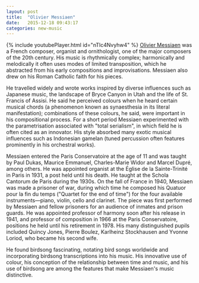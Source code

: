 ```yaml
---
layout: post
title:  "Olivier Messiaen"
date:   2015-12-18 09:43:17
categories: new-music
---
```

{% include youtubePlayer.html id="nTlc4Nvyhw4" %}
[Olivier Messiaen] was a French composer, organist and ornithologist, one of the major composers of the 20th century. His music is rhythmically complex; harmonically and melodically it often uses modes of limited transposition, which he abstracted from his early compositions and improvisations. Messiaen also drew on his Roman Catholic faith for his pieces.

He travelled widely and wrote works inspired by diverse influences such as Japanese music, the landscape of Bryce Canyon in Utah and the life of St. Francis of Assisi. He said he perceived colours when he heard certain musical chords (a phenomenon known as synaesthesia in its literal manifestation); combinations of these colours, he said, were important in his compositional process. For a short period Messiaen experimented with the parametrisation associated with "total serialism", in which field he is often cited as an innovator. His style absorbed many exotic musical influences such as Indonesian gamelan (tuned percussion often features prominently in his orchestral works).

Messiaen entered the Paris Conservatoire at the age of 11 and was taught by Paul Dukas, Maurice Emmanuel, Charles-Marie Widor and Marcel Dupré, among others. He was appointed organist at the Église de la Sainte-Trinité in Paris in 1931, a post held until his death. He taught at the Schola Cantorum de Paris during the 1930s. On the fall of France in 1940, Messiaen was made a prisoner of war, during which time he composed his Quatuor pour la fin du temps ("Quartet for the end of time") for the four available instruments—piano, violin, cello and clarinet. The piece was first performed by Messiaen and fellow prisoners for an audience of inmates and prison guards. He was appointed professor of harmony soon after his release in 1941, and professor of composition in 1966 at the Paris Conservatoire, positions he held until his retirement in 1978. His many distinguished pupils included Quincy Jones, Pierre Boulez, Karlheinz Stockhausen and Yvonne Loriod, who became his second wife.

He found birdsong fascinating, notating bird songs worldwide and incorporating birdsong transcriptions into his music. His innovative use of colour, his conception of the relationship between time and music, and his use of birdsong are among the features that make Messiaen's music distinctive.


[Olivier Messiaen]: https://en.wikipedia.org/wiki/Olivier_Messiaen
